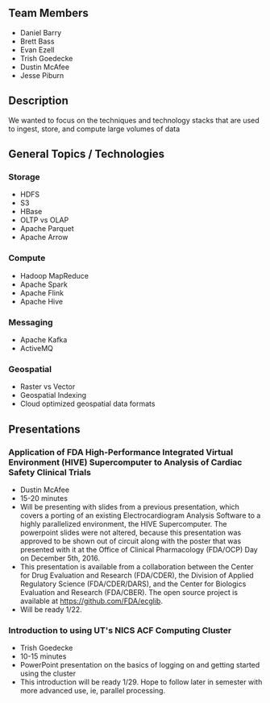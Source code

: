 ## Team Members
- Daniel Barry
- Brett Bass
- Evan Ezell
- Trish Goedecke
- Dustin McAfee
- Jesse Piburn

## Description
We wanted to focus on the techniques and technology stacks that are used to ingest, store, and compute large volumes of data


## General Topics / Technologies

### Storage
- HDFS
- S3
- HBase
- OLTP vs OLAP
- Apache Parquet
- Apache Arrow

### Compute
- Hadoop MapReduce
- Apache Spark
- Apache Flink
- Apache Hive

### Messaging
- Apache Kafka
- ActiveMQ

### Geospatial
- Raster vs Vector
- Geospatial Indexing
- Cloud optimized geospatial data formats


## Presentations

### Application of FDA High-Performance Integrated Virtual Environment (HIVE) Supercomputer to Analysis of Cardiac Safety Clinical Trials
- Dustin McAfee
- 15-20 minutes
- Will be presenting with slides from a previous presentation,
    which covers a porting of an existing Electrocardiogram Analysis Software to a
    highly parallelized environment, the HIVE Supercomputer. The powerpoint slides were
    not altered, because this presentation was approved to be shown out of circuit along with
    the poster that was presented with it at the Office of Clinical Pharmacology (FDA/OCP) Day on December 5th, 2016.
- This presentation is available from a collaboration between the Center for Drug Evaluation and Research (FDA/CDER), the Division of Applied Regulatory Science (FDA/CDER/DARS), and 
    the Center for Biologics Evaluation and Research (FDA/CBER). The open source project is available at https://github.com/FDA/ecglib.
- Will be ready 1/22.

### Introduction to using UT's NICS ACF Computing Cluster
- Trish Goedecke
- 10-15 minutes
- PowerPoint presentation on the basics of logging on and getting started using the cluster
- This introduction will be ready 1/29. Hope to follow later in semester with more advanced use, ie, parallel processing.
